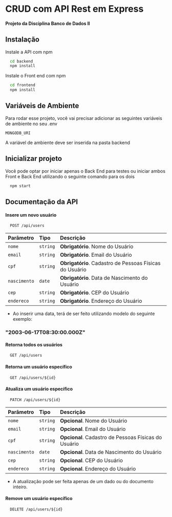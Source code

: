 
# CRUD com API Rest em Express

#### Projeto da Disciplina Banco de Dados II




## Instalação

Instale a API com npm

```bash
  cd backend
  npm install
```

Instale o Front end com npm

```bash
  cd frontend
  npm install
```

## Variáveis de Ambiente

Para rodar esse projeto, você vai precisar adicionar as seguintes variáveis de ambiente no seu .env

`MONGODB_URI`

A variável de ambiente deve ser inserida na pasta backend

## Inicializar projeto

Você pode optar por iniciar apenas o Back End para testes ou iniciar ambos Front e Back End utilizando o seguinte comando para os dois
```bash
  npm start
```
## Documentação da API

#### Insere um novo usuário

```http
  POST /api/users
```

| Parâmetro   | Tipo       | Descrição                           |
| :---------- | :--------- | :---------------------------------- |
| `nome` | `string` | **Obrigatório**. Nome do Usuário |
| `email` | `string` | **Obrigatório**. Email do Usuário |
| `cpf` | `string` | **Obrigatório**. Cadastro de Pessoas Físicas do Usuário|
| `nascimento` | `date` | **Obrigatório**. Data de Nascimento do Usuário |
| `cep` | `string` | **Obrigatório**. CEP do Usuário|
| `endereco` | `string` | **Obrigatório**. Endereço do Usuário |

* Ao inserir uma data, terá de ser feito utilizando modelo do seguinte exemplo:

 ### "2003-06-17T08:30:00.000Z"

#### Retorna todos os usuários

```http
  GET /api/users
```
#### Retorna um usuário específico

```http
  GET /api/users/${id}
```
#### Atualiza um usuário específico
```http
  PATCH /api/users/${id}
```

| Parâmetro   | Tipo       | Descrição                                   |
| :---------- | :--------- | :------------------------------------------ |
| `nome` | `string` | **Opcional**. Nome do Usuário |
| `email` | `string` | **Opcional**. Email do Usuário |
| `cpf` | `string` | **Opcional**. Cadastro de Pessoas Físicas do Usuário|
| `nascimento` | `date` | **Opcional**. Data de Nascimento do Usuário |
| `cep` | `string` | **Opcional**. CEP do Usuário|
| `endereco` | `string` | **Opcional**. Endereço do Usuário |

* A atualização pode ser feita apenas de um dado ou do documento inteiro.

#### Remove um usuário específico

```http
  DELETE /api/users/${id}
```

